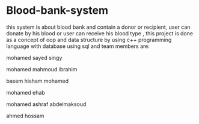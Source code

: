 # Blood-bank-system
this system is about blood bank and contain a donor or recipient, user can donate by his blood or user can receive his blood type , this project is done as a concept of oop and data structure by using c++ programming language with database using sql 
and team members are:

mohamed sayed singy

mohamed mahmoud ibrahim 

basem hisham mohamed

mohamed ehab 

mohamed ashraf abdelmaksoud

ahmed hossam

